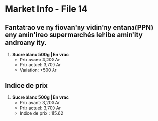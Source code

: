 # Market Info - File 14

## Fantatrao ve ny fiovan'ny vidin'ny entana(PPN) eny amin'ireo supermarchés lehibe amin'ity androany ity.

1. **Sucre blanc 500g | En vrac**
   - Prix avant: 3,200 Ar
   - Prix actuel: 3,700 Ar
   - Variation: +500 Ar



## Indice de prix

1. **Sucre blanc 500g | En vrac**
   - Prix avant: 3,200 Ar
   - Prix actuel: 3,700 Ar
   - Indice de prix : 115.62

